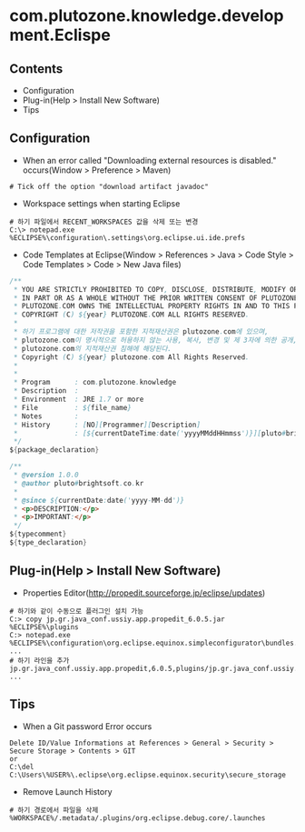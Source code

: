 # com.plutozone.knowledge.development.Eclispe


## Contents
- Configuration
- Plug-in(Help > Install New Software)
- Tips


## Configuration
- When an error called "Downloading external resources is disabled." occurs(Window > Preference > Maven)
```
# Tick off the option "download artifact javadoc"
```

- Workspace settings when starting Eclipse
```
# 하기 파일에서 RECENT_WORKSPACES 값을 삭제 또는 변경
C:\> notepad.exe %ECLIPSE%\configuration\.settings\org.eclipse.ui.ide.prefs
```

- Code Templates at Eclipse(Window > References > Java > Code Style > Code Templates > Code > New Java files)
```java
/**
 * YOU ARE STRICTLY PROHIBITED TO COPY, DISCLOSE, DISTRIBUTE, MODIFY OR USE THIS PROGRAM
 * IN PART OR AS A WHOLE WITHOUT THE PRIOR WRITTEN CONSENT OF PLUTOZONE.COM.
 * PLUTOZONE.COM OWNS THE INTELLECTUAL PROPERTY RIGHTS IN AND TO THIS PROGRAM.
 * COPYRIGHT (C) ${year} PLUTOZONE.COM ALL RIGHTS RESERVED.
 *
 * 하기 프로그램에 대한 저작권을 포함한 지적재산권은 plutozone.com에 있으며,
 * plutozone.com이 명시적으로 허용하지 않는 사용, 복사, 변경 및 제 3자에 의한 공개, 배포는 엄격히 금지되며
 * plutozone.com의 지적재산권 침해에 해당된다.
 * Copyright (C) ${year} plutozone.com All Rights Reserved.
 *
 *
 * Program		: com.plutozone.knowledge
 * Description	:
 * Environment	: JRE 1.7 or more
 * File			: ${file_name}
 * Notes		:
 * History		: [NO][Programmer][Description]
 *				: [${currentDateTime:date('yyyyMMddHHmmss')}][pluto#brightsoft.co.kr][CREATE: Initial Release]
 */
${package_declaration}

/**
 * @version 1.0.0
 * @author pluto#brightsoft.co.kr
 * 
 * @since ${currentDate:date('yyyy-MM-dd')}
 * <p>DESCRIPTION:</p>
 * <p>IMPORTANT:</p>
 */
${typecomment}
${type_declaration}
```


## Plug-in(Help > Install New Software)
- Properties Editor(http://propedit.sourceforge.jp/eclipse/updates)
```
# 하기와 같이 수동으로 플러그인 설치 가능
C:> copy jp.gr.java_conf.ussiy.app.propedit_6.0.5.jar %ECLIPSE%\plugins
C:> notepad.exe %ECLIPSE%\configuration\org.eclipse.equinox.simpleconfigurator\bundles.info
...
# 하기 라인을 추가
jp.gr.java_conf.ussiy.app.propedit,6.0.5,plugins/jp.gr.java_conf.ussiy.app.propedit_6.0.5.jar,4,false
...
```


## Tips
- When a Git password Error occurs
```
Delete ID/Value Informations at References > General > Security > Secure Storage > Contents > GIT
or
C:\del C:\Users\%USER%\.eclipse\org.eclipse.equinox.security\secure_storage
```

- Remove Launch History
```
# 하기 경로에서 파일을 삭제
%WORKSPACE%/.metadata/.plugins/org.eclipse.debug.core/.launches
```
